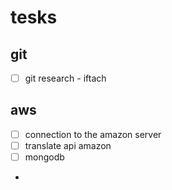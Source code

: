 # tesks

##

## git

- [ ] git research - iftach

## aws

- [ ] connection to the amazon server
- [ ] translate api amazon
- [ ] mongodb
-

##
